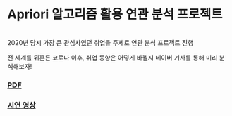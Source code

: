 # Apriori 알고리즘 활용 연관 분석 프로젝트

<br> 2020년 당시 가장 큰 관심사였던 취업을 주제로 연관 분석 프로젝트 진행<br>
 
전 세계를 뒤흔든 코로나 이후, 취업 동향은 어떻게 바뀔지 네이버 기사를 통해 미리 분석해보자! 
<br>

### [PDF](./exec/연관분석ppt.pdf)
### [시연 영상](./exec/)
